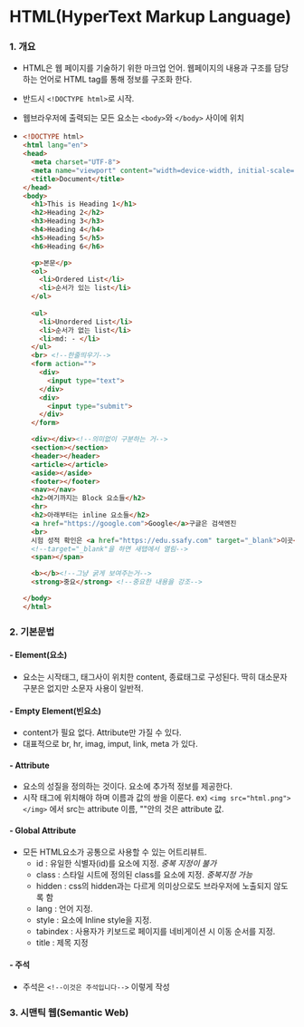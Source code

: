 # HTML(HyperText Markup Language)

### 1. 개요

- HTML은 웹 페이지를 기술하기 위한 마크업 언어. 웹페이지의 내용과 구조를 담당하는 언어로 HTML tag를 통해 정보를 구조화 한다. 

- 반드시 `<!DOCTYPE html>`로 시작.

- 웹브라우저에 출력되는 모든 요소는 `<body>`와 `</body>` 사이에 위치

- ```html
  <!DOCTYPE html>
  <html lang="en">
  <head>
    <meta charset="UTF-8">
    <meta name="viewport" content="width=device-width, initial-scale=1.0">
    <title>Document</title>
  </head>
  <body>
    <h1>This is Heading 1</h1>
    <h2>Heading 2</h2>
    <h3>Heading 3</h3>
    <h4>Heading 4</h4>
    <h5>Heading 5</h5>
    <h6>Heading 6</h6>
  
    <p>본문</p>
    <ol>
      <li>Ordered List</li>
      <li>순서가 있는 list</li>
    </ol>
      
    <ul>
      <li>Unordered List</li>
      <li>순서가 없는 list</li>
      <li>md: - </li>
    </ul>
    <br> <!--한줄띄우기-->
    <form action="">
      <div>
        <input type="text">
      </div>
      <div>
        <input type="submit">
      </div>
    </form>
  
    <div></div><!--의미없이 구분하는 거-->
    <section></section>
    <header></header>
    <article></article>
    <aside></aside>
    <footer></footer>
    <nav></nav>
    <h2>여기까지는 Block 요소들</h2>
    <hr>
    <h2>아래부터는 inline 요소들</h2>
    <a href="https://google.com">Google</a>구글은 검색엔진
    <br>
    시험 성적 확인은 <a href="https://edu.ssafy.com" target="_blank">이곳</a>에서
    <!--target="_blank"을 하면 새탭에서 열림-->
    <span></span>
  
    <b></b><!--그냥 굵게 보여주는거-->
    <strong>중요</strong> <!--중요한 내용을 강조-->
  
  </body>
  </html>
  ```



### 2. 기본문법

#### - Element(요소)

- 요소는 시작태그, 태그사이 위치한 content, 종료태그로 구성된다. 딱히 대소문자 구분은 없지만 소문자 사용이 일반적.

#### - Empty Element(빈요소)

- content가 필요 없다. Attribute만 가질 수 있다.
- 대표적으로 br, hr, imag, imput, link, meta 가 있다.

#### - Attribute

- 요소의 성질을 정의하는 것이다. 요소에 추가적 정보를 제공한다. 
- 시작 태그에 위치해야 하며 이름과 값의 쌍을 이룬다. ex) `<img src="html.png"></img>` 에서 src는 attribute 이름, ""안의 것은 attribute 값.

#### - Global Attribute

- 모든 HTML요소가 공통으로 사용할 수 있는 어트리뷰트. 
  - id : 유일한 식별자(id)를 요소에 지정. *중복 지정이 불가*
  - class : 스타일 시트에 정의된 class를 요소에 지정. *중복지정 가능*
  - hidden : css의 hidden과는 다르게 의미상으로도 브라우저에 노출되지 않도록 함
  - lang : 언어 지정. 
  - style : 요소에 Inline style을 지정.
  - tabindex : 사용자가 키보드로 페이지를 네비게이션 시 이동 순서를 지정.
  - title : 제목 지정

#### - 주석

- 주석은 `<!--이것은 주석입니다-->` 이렇게 작성



### 3. 시맨틱 웹(Semantic Web)



